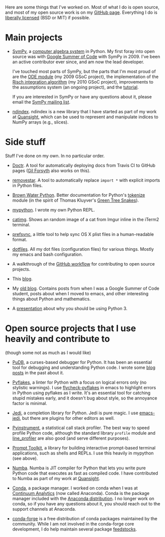 Here are some things that I've worked on. Most of what I do is open source,
and most of my open source work is on my
[GitHub page](https://github.com/asmeurer). Everything I do is
[liberally licensed](http://copyfree.org/) (BSD or MIT) if possible.

# Main projects

- [SymPy](http://www.sympy.org/en/index.html), a
  [computer algebra system](https://en.wikipedia.org/wiki/Computer_algebra_system)
  in Python. My first foray into open source was with
  [Google Summer of Code](https://summerofcode.withgoogle.com/) with SymPy in 2009.
  I've been an active contributor ever since, and am now the lead developer.

  I've touched most parts of SymPy, but the parts that I'm most proud of are
  the [ODE module](http://docs.sympy.org/latest/modules/solvers/ode.html) (my
  2009 GSoC project), the implementation of the
  [Risch integration algorithm](https://en.wikipedia.org/wiki/Risch_algorithm)
  (my 2010 GSoC project), improvements to the assumptions system (an ongoing
  project), and the
  [tutorial](http://docs.sympy.org/latest/tutorial/index.html).

  If you are interested in SymPy or have any questions about it, please email
  the [SymPy mailing list](https://groups.google.com/forum/#!forum/sympy).

- [ndindex](https://quansight.github.io/ndindex/). ndindex is a new library
  that I have started as part of my work at
  [Quansight](https://www.quansight.com/), which can be used to represent and
  manipulate indices to NumPy arrays (e.g., slices).

# Side stuff

Stuff I've done on my own. In no particular order.

- [Doctr](https://drdoctr.github.io/doctr/). A tool for automatically
  deploying docs from Travis CI to GitHub pages
  ([Gil Forsyth](https://github.com/gforsyth/) also works on this).

- [removestar](https://www.asmeurer.com/removestar/). A tool to automatically
  replace `import *` with explicit imports in Python files.

- [Brown Water Python](https://www.asmeurer.com/brown-water-python/). Better
  documentation for Python's
  [tokenize](https://docs.python.org/3/library/tokenize.html) module (in the
  spirit of Thomas Kluyver's [Green Tree
  Snakes](https://greentreesnakes.readthedocs.io/en/latest/)).

- [mypython](https://github.com/asmeurer/mypython). I wrote my own Python
  REPL.

- [catimg](https://github.com/asmeurer/catimg/). Shows an random image of a
  cat from Imgur inline in the iTerm2 terminal.

- [prefsync](https://github.com/asmeurer/prefsync), a little tool to help
  sync OS X plist files in a human-readable format.

- [dotfiles](https://github.com/asmeurer/dotfiles). All my dot files
  (configuration files) for various things. Mostly my emacs and bash
  configuration.

- A walkthrough of the
  [GitHub workflow](http://asmeurer.com/git-workflow) for contributing
  to open source projects.

- This [blog](https://github.com/asmeurer/blog).

- My [old blog](https://asmeurersympy.wordpress.com/). Contains posts from
  when I was a Google Summer of Code student, posts about when I moved to
  emacs, and other interesting things about Python and mathematics.

- A
  [presentation](https://asmeurer.github.io/python3-presentation/slides.html)
  about why you should be using Python 3.


# Open source projects that I use heavily and contribute to

(though some not as much as I would like)

- [PuDB](http://mathema.tician.de/debug-python-in-style/), a curses-based
  debugger for Python. It has been an essential tool for debugging and
  understanding Python code. I wrote some
  [blog](https://asmeurersympy.wordpress.com/2010/06/04/pudb-a-better-python-debugger/)
  [posts](https://asmeurersympy.wordpress.com/2011/08/08/hacking-pudb-now-an-even-better-python-debugger/)
  in the past about it.

- [Pyflakes](https://pypi.python.org/pypi/pyflakes), a linter for Python with
  a focus on logical errors only (no stylistic warnings). I use
  [flycheck-pyflakes](https://github.com/Wilfred/flycheck-pyflakes) in emacs
  to highlight errors in Python using pyflakes as I write. It's an essential
  tool for catching stupid mistakes early, and it doesn't bug about style, so
  the annoyance factor is minimal.

- [Jedi](http://jedi.jedidjah.ch/en/latest/), a completion library for
  Python. Jedi is pure magic. I use
  [emacs-jedi](https://tkf.github.io/emacs-jedi/latest/), but there are
  plugins for other editors as well.

- [Pyinstrument](https://github.com/joerick/pyinstrument), a statistical call
  stack profiler. The best way to speed profile Python code, although the
  standard library `profile` module and
  [line_profiler](https://pypi.python.org/pypi/line_profiler) are also good
  (and serve different purposes).

- [Prompt Toolkit](https://github.com/jonathanslenders/python-prompt-toolkit),
  a library for building interactive prompt-based terminal applications, such
  as shells and REPLs. I use this heavily in mypython (see above).

- [Numba](https://numba.pydata.org/). Numba is JIT compiler for Python that
  lets you write pure Python code that executes as fast as compiled code. I
  have contributed to Numba as part of my work at
  [Quansight](https://www.quansight.com/).

- [Conda](http://conda.pydata.org/docs/), a package manager. I worked on conda
  when I was at [Continuum Analytics](http://continuum.io/) (now called
  Anaconda). Conda is the package manager included with the [Anaconda
  distribution](https://www.anaconda.com/products/individual). I no longer
  work on conda, so if you have any questions about it, you should reach out
  to the support channels at Anaconda.

- [conda-forge](https://conda-forge.org/) is a free distribution of conda
  packages maintained by the community. While I am not involved in the
  conda-forge core development, I do help maintain several package
  [feedstocks](https://github.com/orgs/conda-forge/teams?query=%40asmeurer).
